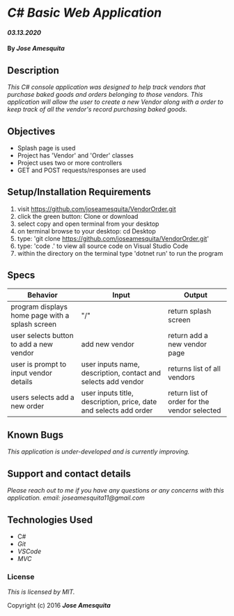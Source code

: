 # _C# Basic Web Application_

#### _03.13.2020_

#### By _**Jose Amesquita**_

## Description

_This C# console application was designed to help track vendors that purchase baked goods and orders belonging to those vendors. This application will allow the user to create a new Vendor along with a order to keep track of all the vendor's record purchasing baked goods._

## Objectives 

* Splash page is used 
* Project has 'Vendor' and 'Order' classes 
* Project uses two or more controllers 
* GET and POST requests/responses are used 

## Setup/Installation Requirements

1. visit https://github.com/joseamesquita/VendorOrder.git
2. click the green button: Clone or download 
3. select copy and open terminal from your desktop
4. on terminal browse to your desktop: cd Desktop
5. type: 'git clone https://github.com/joseamesquita/VendorOrder.git'
6. type: 'code .' to view all source code on Visual Studio Code
7. within the directory on the terminal type 'dotnet run' to run the program

## Specs

Behavior | Input | Output
--- | --- | ---
program displays home page with a splash screen | "/" | return splash screen | 
user selects button to add a new vendor | add new vendor | return add a new vendor page | 
user is prompt to input vendor details | user inputs name, description, contact and selects add vendor | returns list of all vendors
users selects add a new order | user inputs title, description, price, date and selects add order | return list of order for the vendor selected | 

## Known Bugs

_This application is under-developed and is currently improving._

## Support and contact details

_Please reach out to me if you have any questions or any concerns with this application. email: joseamesquita11@gmail.com_

## Technologies Used

* C#
* _Git_
* _VSCode_
* _MVC_

### License

*This is licensed by MIT.*

Copyright (c) 2016 **_Jose Amesquita_**
